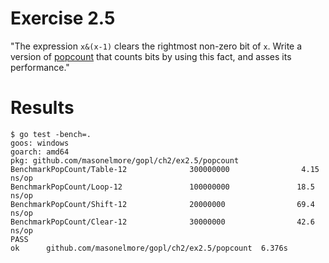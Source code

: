 # Exercise 2.5
"The expression `x&(x-1)` clears the rightmost non-zero bit of `x`.  Write a version of [popcount](https://github.com/adonovan/gopl.io/blob/b725d6015f980e94734da37e35ba0d943fc7532f/ch2/popcount/main.go) that counts bits by using this fact, and asses its performance."

# Results
```
$ go test -bench=.
goos: windows
goarch: amd64
pkg: github.com/masonelmore/gopl/ch2/ex2.5/popcount
BenchmarkPopCount/Table-12              300000000                4.15 ns/op
BenchmarkPopCount/Loop-12               100000000               18.5 ns/op
BenchmarkPopCount/Shift-12              20000000                69.4 ns/op
BenchmarkPopCount/Clear-12              30000000                42.6 ns/op
PASS
ok      github.com/masonelmore/gopl/ch2/ex2.5/popcount  6.376s
```
